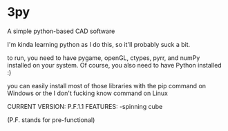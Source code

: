 # 3py
 A simple python-based CAD software

I'm kinda learning python as I do this, so it'll probably suck a bit.

to run, you need to have pygame, openGL, ctypes, pyrr, and numPy installed on your system. Of course, you also need to have Python installed :)

you can easily install most of those libraries with the pip command on Windows or the I don't fucking know command on Linux

CURRENT VERSION: P.F.1.1
FEATURES:
-spinning cube

(P.F. stands for pre-functional)